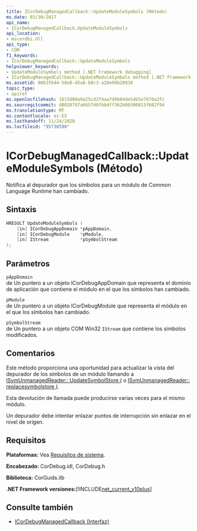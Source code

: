 ```yaml
---
title: ICorDebugManagedCallback::UpdateModuleSymbols (Método)
ms.date: 03/30/2017
api_name:
- ICorDebugManagedCallback.UpdateModuleSymbols
api_location:
- mscordbi.dll
api_type:
- COM
f1_keywords:
- ICorDebugManagedCallback::UpdateModuleSymbols
helpviewer_keywords:
- UpdateModuleSymbols method [.NET Framework debugging]
- ICorDebugManagedCallback::UpdateModuleSymbols method [.NET Framework debugging]
ms.assetid: 0863f644-58e8-45a0-b0c3-a28e99b20938
topic_type:
- apiref
ms.openlocfilehash: 1615d00a9a25cd2f4aa7d9b84de54b5e7670a3fc
ms.sourcegitcommit: d8020797a6657d0fbbdff362b80300815f682f94
ms.translationtype: MT
ms.contentlocale: es-ES
ms.lasthandoff: 11/24/2020
ms.locfileid: "95730590"
---
```

# <a name="icordebugmanagedcallbackupdatemodulesymbols-method"></a>ICorDebugManagedCallback::UpdateModuleSymbols (Método)

Notifica al depurador que los símbolos para un módulo de Common Language Runtime han cambiado.  
  
## <a name="syntax"></a>Sintaxis  
  
```cpp  
HRESULT UpdateModuleSymbols (  
    [in] ICorDebugAppDomain *pAppDomain,  
    [in] ICorDebugModule    *pModule,  
    [in] IStream            *pSymbolStream  
);  
```  
  
## <a name="parameters"></a>Parámetros  

 `pAppDomain`  
 de Un puntero a un objeto ICorDebugAppDomain que representa el dominio de aplicación que contiene el módulo en el que los símbolos han cambiado.  
  
 `pModule`  
 de Un puntero a un objeto ICorDebugModule que representa el módulo en el que los símbolos han cambiado.  
  
 `pSymbolStream`  
 de Un puntero a un objeto COM Win32 `IStream` que contiene los símbolos modificados.  
  
## <a name="remarks"></a>Comentarios  

 Este método proporciona una oportunidad para actualizar la vista del depurador de los símbolos de un módulo llamando a [ISymUnmanagedReader:: UpdateSymbolStore (](../diagnostics/isymunmanagedreader-updatesymbolstore-method.md) o [ISymUnmanagedReader:: replacesymbolstore (](../diagnostics/isymunmanagedreader-replacesymbolstore-method.md).  
  
 Esta devolución de llamada puede producirse varias veces para el mismo módulo.  
  
 Un depurador debe intentar enlazar puntos de interrupción sin enlazar en el nivel de origen.  
  
## <a name="requirements"></a>Requisitos  

 **Plataformas:** Vea [Requisitos de sistema](../../get-started/system-requirements.md).  
  
 **Encabezado:** CorDebug.idl, CorDebug.h  
  
 **Biblioteca:** CorGuids.lib  
  
 **.NET Framework versiones:**[!INCLUDE[net_current_v10plus](../../../../includes/net-current-v10plus-md.md)]  
  
## <a name="see-also"></a>Consulte también

- [ICorDebugManagedCallback (Interfaz)](icordebugmanagedcallback-interface.md)
